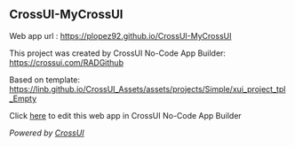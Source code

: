 ## CrossUI-MyCrossUI
Web app url : https://plopez92.github.io/CrossUI-MyCrossUI

This project was created by CrossUI No-Code App Builder: https://crossui.com/RADGithub

Based on template: https://linb.github.io/CrossUI_Assets/assets/projects/Simple/xui_project_tpl_Empty

Click [here](https://crossui.com/RADGithub/#!from=github&owner=plopez92&repo=CrossUI-MyCrossUI) to edit this web app in CrossUI No-Code App Builder

<i>Powered by [CrossUI](https://crossui.com)</i>
